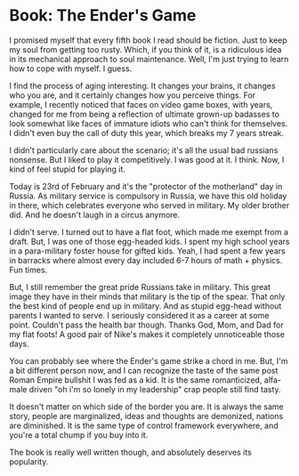 # Book: The Ender's Game

I promised myself that every fifth book I read should be fiction. Just to keep
my soul from getting too rusty. Which, if you think of it, is a ridiculous idea
in its mechanical approach to soul maintenance. Well, I'm just trying to learn
how to cope with myself. I guess.

I find the process of aging interesting. It changes your brains, it changes who
you are, and it certainly changes how you perceive things. For example, I recently
noticed that faces on video game boxes, with years, changed for me from being a
reflection of ultimate grown-up badasses to look somewhat like faces of immature
idiots who can't think for themselves. I didn't even buy the call of duty this
year, which breaks my 7 years streak.

I didn't particularly care about the scenario; it's all the usual bad russians
nonsense. But I liked to play it competitively. I was good at it. I think.
Now, I kind of feel stupid for playing it.

Today is 23rd of February and it's the "protector of the motherland" day in Russia.
As military service is compulsory in Russia, we have this old holiday in there,
which celebrates everyone who served in military. My older brother did. And he
doesn't laugh in a circus anymore.

I didn't serve. I turned out to have a flat foot, which made me exempt from a
draft. But, I was one of those egg-headed kids. I spent my high school years in
a para-military foster house for gifted kids. Yeah, I had spent a few years in
barracks where almost every day included 6-7 hours of math + physics. Fun times.

But, I still remember the great pride Russians take in military. This great
image they have in their minds that military is the tip of the spear. That only
the best kind of people end up in military. And as stupid egg-head without parents
I wanted to serve. I seriously considered it as a career at some point. Couldn't
pass the health bar though. Thanks God, Mom, and Dad for my flat foots! A good
pair of Nike's makes it completely unnoticeable those days.

You can probably see where the Ender's game strike a chord in me. But, I'm a bit
different person now, and I can recognize the taste of the same post Roman Empire
bullshit I was fed as a kid. It is the same romanticized, alfa-male driven
"oh i'm so lonely in my leadership" crap people still find tasty.

It doesn't matter on which side of the border you are. It is always the same
story, people are marginalized, ideas and thoughts are demonized, nations are
diminished. It is the same type of control framework everywhere, and you're a
total chump if you buy into it.

The book is really well written though, and absolutely deserves its popularity.
